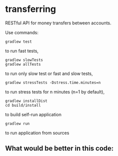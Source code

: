 # transferring
RESTful API for money transfers between accounts.

Use commands:
```
gradlew test
```
to run fast tests,
```
gradlew slowTests
gradlew allTests
```
to run only slow test or fast and slow tests,
```
gradlew stressTests -Dstress.time.minutes=n
```
to run stress tests for n minutes (n=1 by default),
```
gradlew installDist
cd build/install
```
to build self-run application

```
gradlew run
```
to run application from sources

What would be better in this code:
-